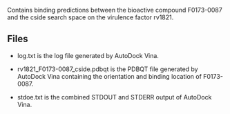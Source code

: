 Contains binding predictions between the bioactive compound F0173-0087 and the cside search space on the virulence factor rv1821.

## Files

- log.txt is the log file generated by AutoDock Vina.

- rv1821_F0173-0087_cside.pdbqt is the PDBQT file generated by AutoDock Vina containing the orientation and binding location of F0173-0087.

- stdoe.txt is the combined STDOUT and STDERR output of AutoDock Vina.

